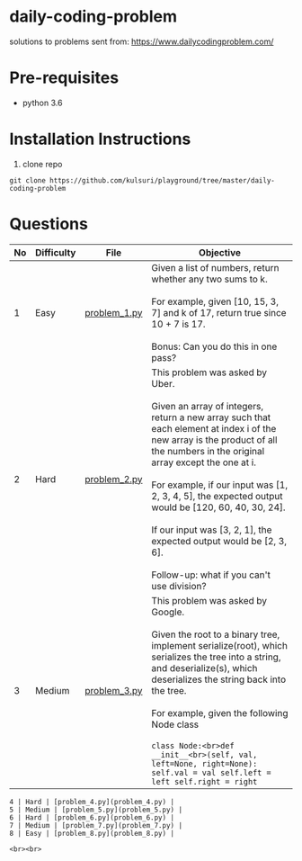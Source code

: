 # daily-coding-problem
solutions to problems sent from:
https://www.dailycodingproblem.com/

# Pre-requisites
- python 3.6

# Installation Instructions
1. clone repo
```
git clone https://github.com/kulsuri/playground/tree/master/daily-coding-problem
```

# Questions
No | Difficulty | File | Objective
--- | --- | --- | ---
1 | Easy | [problem_1.py](problem_1.py) | Given a list of numbers, return whether any two sums to k.<br><br>For example, given [10, 15, 3, 7] and k of 17, return true since 10 + 7 is 17.<br><br>Bonus: Can you do this in one pass?
2 | Hard | [problem_2.py](problem_2.py) | This problem was asked by Uber.<br><br>Given an array of integers, return a new array such that each element at index i of the new array is the product of all the numbers in the original array except the one at i.<br><br>For example, if our input was [1, 2, 3, 4, 5], the expected output would be [120, 60, 40, 30, 24].<br><br>If our input was [3, 2, 1], the expected output would be [2, 3, 6].<br><br>Follow-up: what if you can't use division?
3 | Medium | [problem_3.py](problem_3.py) | This problem was asked by Google.<br><br>Given the root to a binary tree, implement serialize(root), which serializes the tree into a string, and deserialize(s), which deserializes the string back into the tree.<br><br>For example, given the following Node class<br><br>`class Node:<br>def __init__<br>(self, val, left=None, right=None): self.val = val self.left = left self.right = right`
``````<br><br>The following test should pass:<br><br>
4 | Hard | [problem_4.py](problem_4.py) |
5 | Medium | [problem_5.py](problem_5.py) |
6 | Hard | [problem_6.py](problem_6.py) |
7 | Medium | [problem_7.py](problem_7.py) |
8 | Easy | [problem_8.py](problem_8.py) |

<br><br>
